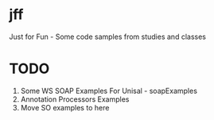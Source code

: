 jff
===

Just for Fun - Some code samples from studies and classes

TODO
====
1. Some WS SOAP Examples For Unisal - soapExamples
2. Annotation Processors Examples
3. Move SO examples to here

